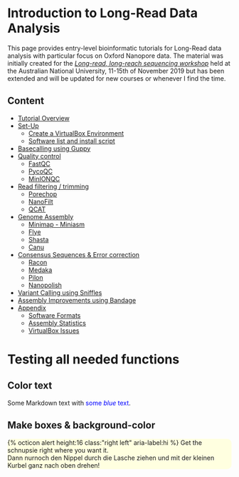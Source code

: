 # Introduction to Long-Read Data Analysis


This page provides entry-level bioinformatic tutorials for Long-Read data analysis with particular focus on Oxford Nanopore data. The material was initially created for the *[Long-read, long-reach sequencing workshop](https://cba.anu.edu.au/news-events/long-read-long-reach-sequencing-workshop)* held at the Australian National University, 11-15th of November 2019 but has been extended and will be updated for new courses or whenever I find the time.

## Content
 * [Tutorial Overview](www.test.com)
 * [Set-Up](www.test.com)
   * [Create a VirtualBox Environment](www.test.com)
   * [Software list and install script](www.test.com)
 * [Basecalling using Guppy](www.test.com)
 * [Quality control](qc.html)
   * [FastQC](www.test.com)
   * [PycoQC](www.test.com)
   * [MinIONQC](www.test.com)
 * [Read filtering / trimming](www.test.com)
   * [Porechop](www.test.com)
   * [NanoFilt](www.test.com)
   * [QCAT](www.test.com)
 * [Genome Assembly](www.test.com)
   * [Minimap - Miniasm](www.test.com)
   * [Flye](www.test.com)
   * [Shasta](www.test.com)
   * [Canu](www.test.com)
 * [Consensus Sequences & Error correction](www.test.com)
   * [Racon](www.test.com)
   * [Medaka](www.test.com)
   * [Pilon](www.test.com)
   * [Nanopolish](www.test.com)
 * [Variant Calling using Sniffles](www.test.com)
 * [Assembly Improvements using Bandage](www.test.com)
 * [Appendix](www.test.com)
   * [Software Formats](www.test.com)
   * [Assembly Statistics](www.test.com)
   * [VirtualBox Issues](www.test.com)

# Testing all needed functions

## Color text

Some Markdown text with <span style="color:blue">some *blue* text</span>.

## Make boxes & background-color

<div style="background-color:lightyellow;border-radius:10px">
  {% octicon alert height:16 class:"right left" aria-label:hi %} Get the schnupsie right where you want it.<br>Dann nurnoch den Nippel durch die Lasche ziehen und mit der kleinen Kurbel ganz nach oben drehen!  
</div>

